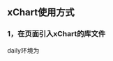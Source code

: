 ## xChart使用方式

### 1，在页面引入xChart的库文件

daily环境为 <script>http://g-assets.daily.taobao.net/thx/charts/chartx/index.js</scirpt>

cdn环境为   <script>http://g.tbcdn.cn/thx/charts/{{版本号}}/chartx/index.js</scirpt>

当前最新CDN版本号为1.6.1

### 2，创建图表

在全局图表对象Chartx下面有一个create对象，上面挂载着全部的图表类型
目前有['bar' , 'force' , 'line' , 'map' , 'pie' , 'planet' , 'progress' , 'radar' , 'scat' , 'tree']
该类型方法需要三个参数，

| 参数位置  | 说明 |
| --------- | ---- |
| 1 |el   --> DOM树中对应的节点，可以是id 也可以是kissy.all("#id")或者jquery("#id")对象|
| 2 |data --> 绘制图表的数据，无数据则传入空数组[]|
| 3 |options --> 绘制图表的配置|

```javascript
Chartx.create.map("canvasTest" , data , options).then(function( chart ){
    //在 promise 中 拿到创建好的图表实例，然后调用该图表实例的draw方法，将图表绘制到页面中
    chart.draw();
})
```
